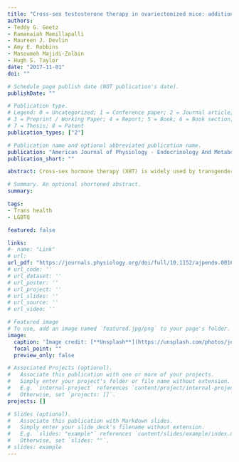 ```yaml
---
title: "Cross-sex testosterone therapy in ovariectomized mice: addition of low-dose estrogen preserves bone architecture"
authors:
- Teddy G. Goetz
- Ramanaiah Mamillapalli
- Maureen J. Devlin
- Amy E. Robbins
- Masoumeh Majidi-Zolbin
- Hugh S. Taylor
date: "2017-11-01"
doi: ""

# Schedule page publish date (NOT publication's date).
publishDate: ""

# Publication type.
# Legend: 0 = Uncategorized; 1 = Conference paper; 2 = Journal article;
# 3 = Preprint / Working Paper; 4 = Report; 5 = Book; 6 = Book section;
# 7 = Thesis; 8 = Patent
publication_types: ["2"]

# Publication name and optional abbreviated publication name.
publication: "American Journal of Physiology - Endocrinology And Metabolism"
publication_short: ""

abstract: Cross-sex hormone therapy (XHT) is widely used by transgender people to alter secondary sex characteristics to match their desired gender presentation. Here, we investigate the long-term effects of XHT on bone health using a murine model. Female mice underwent ovariectomy at either 6 or 10 wk and began weekly testosterone or vehicle injections. Dual-energy X-ray absorptiometry (DXA) was performed (20 wk) to measure bone mineral density (BMD), and microcomputed tomography was performed to compare femoral cortical and trabecular bone architecture. The 6-wk testosterone group had comparable BMD with controls by DXA but reduced bone volume fraction, trabecular number, and cortical area fraction and increased trabecular separation by microcomputed tomography. Ten-week ovariectomy/XHT maintained microarchitecture, suggesting that estrogen is critical for bone acquisition during adolescence and that late, but not early, estrogen loss can be sufficiently replaced by testosterone alone. Given these findings, we then compared effects of testosterone with effects of weekly estrogen or combined testosterone/low-dose estrogen treatment after a 6-wk ovariectomy. Estrogen treatment increased spine BMD and microarchitecture, including bone volume fraction, trabecular number, trabecular thickness, and connectivity density, and decreased trabecular separation. Combined testosterone-estrogen therapy caused similar increases in femur and spine BMD and improved architecture (increased bone volume fraction, trabecular number, trabecular thickness, and connectivity density) to estrogen therapy and were superior compared with mice treated with testosterone only. These results demonstrate estradiol is critical for bone acquisition and suggest a new cross-sex hormone therapy adding estrogens to testosterone treatments with potential future clinical implications for treating transgender youth or men with estrogen deficiency.

# Summary. An optional shortened abstract.
summary:

tags:
- Trans health
- LGBTQ

featured: false

links:
#- name: "Link"
# url: 
url_pdf: "https://journals.physiology.org/doi/full/10.1152/ajpendo.00161.2017"
# url_code: ''
# url_dataset: ''
# url_poster: ''
# url_project: ''
# url_slides: ''
# url_source: ''
# url_video: ''

# Featured image
# To use, add an image named `featured.jpg/png` to your page's folder. 
image:
  caption: 'Image credit: [**Unsplash**](https://unsplash.com/photos/jdD8gXaTZsc)'
  focal_point: ""
  preview_only: false

# Associated Projects (optional).
#   Associate this publication with one or more of your projects.
#   Simply enter your project's folder or file name without extension.
#   E.g. `internal-project` references `content/project/internal-project/index.md`.
#   Otherwise, set `projects: []`.
projects: []

# Slides (optional).
#   Associate this publication with Markdown slides.
#   Simply enter your slide deck's filename without extension.
#   E.g. `slides: "example"` references `content/slides/example/index.md`.
#   Otherwise, set `slides: ""`.
# slides: example
---
```




